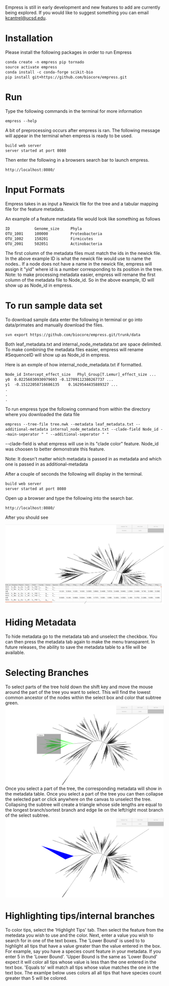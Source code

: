 Empress is still in early development and new features to add are currently being explored. If you would like to suggest
something you can email kcantrel@ucsd.edu.

# Installation
Please install the following packages in order to run Empress

```
conda create -n empress pip tornado
source activate empress
conda install -c conda-forge scikit-bio
pip install git+https://github.com/biocore/empress.git
```

# Run
Type the following commands in the terminal for more information

```
empress --help
```

A bit of preprocessing occurs after empress is ran. The following message will appear in the terminal when empress is ready
to be used. 

```
build web server
server started at port 8080
```

Then enter the following in a browsers search bar to launch empress.

```
http://localhost:8080/
```

# Input Formats
Empress takes in as input a Newick file for the tree and a tabular mapping file for the feature metadata.

An example of a feature metadata file would look like something as follows

```
ID           Genome_size     Phyla
OTU_1001     100000          Proteobacteria
OTU_1002     150201          Firmicutes
OTU_2001     502051          Actinobacteria
```
The first column of the metadata files must match the ids in the newick file. In the above example ID is what
the newick file would use to name the nodes..
If a node does not have a name in the newick file, empress will assign it "yid" where id is a number corresponding to its
position in the tree.
Note: to make processing metadata easier, empress will remane the first column of the metadata file to Node_id. So in the 
above example, ID will show up as Node_id in empress.

# To run sample data set
To download sample data enter the following in terminal or go into data/primates and manually download the files.

```
svn export https://github.com/biocore/empress.git/trunk/data
```

Both leaf_metadata.txt and internal_node_metadata.txt are space delimited. To make combining the metadata files easier,
empress will rename #SequenceID will show up as Node_id in empress.

Here is an exmple of how internal_node_metadata.txt if formatted.

```
Node_id Intercept_effect_size   Phyl_Group[T.Lemur]_effect_size ...
y0  0.02256030930979693 -0.12709112380267737 ...
y1  -0.15122058716686135    0.1629544435889327 ...
.
.
.
```

To run empress type the following command from within the directory where you downloaded the data file

```
empress --tree-file tree.nwk --metadata leaf_metadata.txt --additional-metadata internal_node_metadata.txt --clade-field Node_id --main-seperator " " --additional-seperator " "
```
--clade-field is what empress will use in its "clade color" feature. Node_id was choosen to better demonstrate this feature.

Note: It doesn't matter which metadata is passed in as metadata and which one is passed in as additional-metadata 

After a couple of seconds the following will display in the terminal.

```
build web server
server started at port 8080
```

Open up a browser and type the following into the search bar.

```
http://localhost:8080/
```
After you should see

![Alt text](images/greeting_screen.png?raw=true)

# Hiding Metadata
To hide metadata go to the metadata tab and unselect the checkbox. You can then press the metadata tab again to make the menu transparent. In future releases, the ability to save the metadata table to a file will be available.

# Selecting Branches
To select parts of the tree hold down the shift key and move the mouse around the part of the tree you want to select. This will
find the lowest common ancestor of the nodes within the select box and color that subtree green.
![Alt text](images/selected_tree.png?raw=true)
Once you select a part of the tree, the corresponding metadata will show in the metadata table. Once you select a part of the tree you
can then collapse the selected part or click anywhere on the canvas to unselect the tree. Collapsing the subtree will create a
triangle whose side lengths are equal to the longest branch/sortest branch and edge lie on the left/right most branch of the select
subtree.
![Alt text](images/collapsed_selected_tree.png?raw=true)

# Highlighting tips/internal branches
To color tips, select the 'Highlight Tips' tab. Then select the feature from the metedata you wish to use and the color. Next, enter a
value you wish to search for in one of the text boxes. The 'Lower Bound' is used to to highlight all tips that have a value greater
than the value entered in the box. For example, say you have a species count feature in your metadata. If you enter 5 in the 'Lower 
Bound'. 'Upper Bound is the same as 'Lower Bound' expect it will color all tips whose value is less than the one entered in the text box. 'Equals to' will match all tips whose value matches the one in the text box. 
The examlpe below uses colors all 
all tips that have species count greater than 5 will be colored. 
